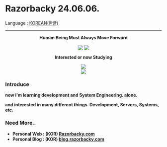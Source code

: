 # Razorbacky 24.06.06.

Language : [KOREAN(한글)](README_KO.md)

---

<p align="center"><strong>Human Being Must Always Move Forward</strong></p>

<p align="center">
<img align="center" src="https://github-readme-stats.vercel.app/api?username=razorbacky&count_private=true&show_icons=true&theme=tokyonight">
<img align="center" src="https://github-readme-stats.vercel.app/api/top-langs/?username=razorbacky&layout=compact&show_icons=true&theme=tokyonight">
</p>

<p align="center"><strong>Interested or now Studying</p>

<p align="center">
  <a href="https://skillicons.dev">
    <img src="https://skillicons.dev/icons?i=c,python,html,css,js,dart,flutter"/>
    <br>
    <img src="https://skillicons.dev/icons?i=windows,linux,nginx,vscode,vim">
  </a>
</p>

### Introduce

now i'm learning development and System Engineering. alone.

and interested in many different things. Development, Servers, Systems, etc.

### Need More..

- Personal Web : (KOR) [Razorbacky.com](https://www.razorbacky.com)
- Personal Blog : (KOR) [blog.razorbacky.com](https://blog.razorbacky.com)
